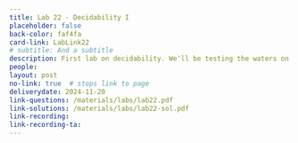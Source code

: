 ```yaml
---
title: Lab 22 - Decidability I
placeholder: false
back-color: faf4fa
card-link: LabLink22
# subtitle: And a subtitle
description: First lab on decidability. We'll be testing the waters on some simple problems provable using the standard reduction template. 
people:
layout: post
no-link: true  # stops link to page 
deliverydate: 2024-11-20
link-questions: /materials/labs/lab22.pdf
link-solutions: /materials/labs/lab22-sol.pdf
link-recording:
link-recording-ta:
---
```










